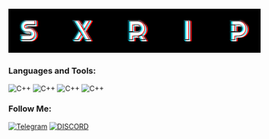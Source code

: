 ![Header](https://github.com/SxRip/SxRip/blob/master/assets/sxRIP.png)

### Languages and Tools:
![C++](https://img.shields.io/badge/-C++-090909?style=for-the-badge&logo=C%2b%2b&logoColor=6296CC)
![C++](https://img.shields.io/badge/-WINAPI-090909?style=for-the-badge&logo=C%2b%2b&logoColor=6296CC)
![C++](https://img.shields.io/badge/-DirectX-090909?style=for-the-badge&logo=C%2b%2b&logoColor=6296CC)
![C++](https://img.shields.io/badge/-QT-090909?style=for-the-badge&logo=C%2b%2b&logoColor=6296CC)

### Follow Me:
[![Telegram](https://img.shields.io/badge/-Telegram-090909?style=for-the-badge&logo=telegram&logoColor=27A0D9)](https://t.me/__neverland)
[![DISCORD](https://img.shields.io/badge/-Discord-090909?style=for-the-badge&logo=discord&logoColor=5A009D)](https://discordapp.com/users/468795369216802817/)
